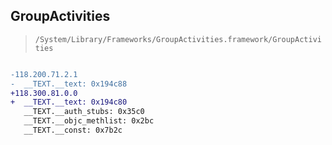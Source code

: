 ## GroupActivities

> `/System/Library/Frameworks/GroupActivities.framework/GroupActivities`

```diff

-118.200.71.2.1
-  __TEXT.__text: 0x194c88
+118.300.81.0.0
+  __TEXT.__text: 0x194c80
   __TEXT.__auth_stubs: 0x35c0
   __TEXT.__objc_methlist: 0x2bc
   __TEXT.__const: 0x7b2c

```
